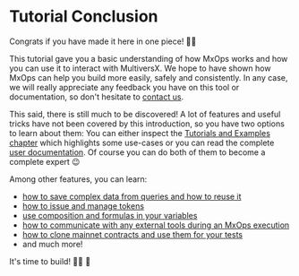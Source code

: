 # Tutorial Conclusion

Congrats if you have made it here in one piece! 💪💯

This tutorial gave you a basic understanding of how MxOps works and how you can use it to interact with MultiversX.
We hope to have shown how MxOps can help you build more easily, safely and consistently. In any case, we will really appreciate any feedback you have on this tool or documentation, so don't hesitate to [contact us](../others/contact_us).

This said, there is still much to be discovered! A lot of features and useful tricks have not been covered by this introduction, so you have two options to learn about them: You can either inspect the [Tutorials and Examples chapter](../tutorials/presentation) which highlights some use-cases or you can read the complete [user documentation](../user_documentation/introduction). Of course you can do both of them to become a complete expert 😉

Among other features, you can learn:

- [how to save complex data from queries and how to reuse it](contract_query_target)
- [how to issue and manage tokens](token_management_target)
- [use composition and formulas in your variables](smart_values_target)
- [how to communicate with any external tools during an MxOps execution](python_step_target)
- [how to clone mainnet contracts and use them for your tests](../tutorials/trader_sc)
- and much more!

It's time to build!  👨‍🔧 🚀